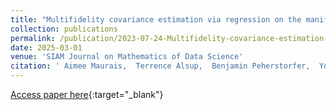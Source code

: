 ```yaml
---
title: "Multifidelity covariance estimation via regression on the manifold of symmetric positive definite matrices"
collection: publications
permalink: /publication/2023-07-24-Multifidelity-covariance-estimation-via-regression-on-the-manifold-of-symmetric-positive-definite-matrices
date: 2025-03-01
venue: 'SIAM Journal on Mathematics of Data Science'
citation: ' Aimee Maurais,  Terrence Alsup,  Benjamin Peherstorfer,  Youssef Marzouk, &quot;Multifidelity covariance estimation via regression on the manifold of symmetric positive definite matrices.&quot; SIAM Journal on Mathematics of Data Science, 2025.'
---
```

[Access paper here](https://doi.org/10.1137/23M159247X){:target="_blank"}
